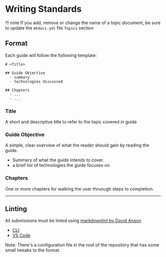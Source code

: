 # Writing Standards

!!! note
    If you add, remove or change the name of a topic document, be sure
    to update the `mkdocs.yml` file `Topics` section

## Format

Each guide will follow the following template:

```text
# <Title>

## Guide Objective
  - summary
  - technologies discussed

## Chapters
  - ...
  - ...
```

### Title

A short and descriptive title to refer to the topic covered in guide

### Guide Objective

A simple, clear overview of what the reader should gain by reading the guide.

- Summary of what the guide intends to cover.
- a brief list of technologies the guide focuses on

### Chapters

One or more chapters for walking the user thruough steps to completion.

---

## Linting

All submissions must be linted using [markdownlint by David Anson](https://github.com/DavidAnson/markdownlint)

- [CLI](https://github.com/igorshubovych/markdownlint-cli)
- [VS Code](https://marketplace.visualstudio.com/items?itemName=DavidAnson.vscode-markdownlint)

Note: There's a configuration file in the root of the repository that has some
small tweaks to the format.

